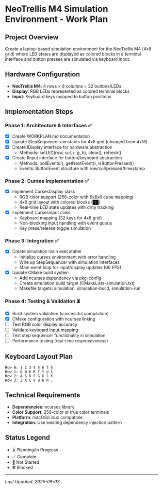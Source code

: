 # NeoTrellis M4 Simulation Environment - Work Plan

## Project Overview
Create a laptop-based simulation environment for the NeoTrellis M4 (4x8 grid) where LED states are displayed as colored blocks in a terminal interface and button presses are simulated via keyboard input.

## Hardware Configuration
- **NeoTrellis M4**: 4 rows × 8 columns = 32 buttons/LEDs
- **Display**: RGB LEDs represented as colored terminal blocks
- **Input**: Keyboard keys mapped to button positions

## Implementation Steps

### Phase 1: Architecture & Interfaces ✅
- [x] Create WORKPLAN.md documentation
- [x] Update StepSequencer constants for 4x8 grid (changed from 4x16)
- [x] Create IDisplay interface for hardware abstraction
  - Methods: setLED(row, col, r, g, b), clear(), refresh()
- [x] Create IInput interface for button/keyboard abstraction
  - Methods: pollEvents(), getNextEvent(), isButtonPressed()
  - Events: ButtonEvent structure with row/col/pressed/timestamp

### Phase 2: Curses Implementation ✅
- [x] Implement CursesDisplay class
  - RGB color support (256-color with 6x6x6 cube mapping)
  - 4x8 grid layout with colored blocks (██)
  - Real-time LED state updates with dirty tracking
- [x] Implement CursesInput class
  - Keyboard mapping (32 keys for 4x8 grid)
  - Non-blocking input handling with event queue
  - Key press/release toggle simulation

### Phase 3: Integration ✅
- [x] Create simulation main executable
  - Initialize curses environment with error handling
  - Wire up StepSequencer with simulation interfaces
  - Main event loop for input/display updates (60 FPS)
- [x] Update CMake build system
  - Add ncurses dependency via pkg-config
  - Create simulation build target (CMakeLists-simulation.txt)
  - Makefile targets: simulation, simulation-build, simulation-run

### Phase 4: Testing & Validation ⏳
- [x] Build system validation (successful compilation)
- [x] CMake configuration with ncurses linking
- [ ] Test RGB color display accuracy
- [ ] Validate keyboard input mapping
- [ ] Test step sequencer functionality in simulation
- [ ] Performance testing (real-time responsiveness)

## Keyboard Layout Plan
```
Row 0: 1 2 3 4 5 6 7 8
Row 1: Q W E R T Y U I  
Row 2: A S D F G H J K
Row 3: Z X C V B N M ,
```

## Technical Requirements
- **Dependencies**: ncurses library
- **Color Support**: 256-color or true color terminals
- **Platform**: macOS/Linux compatible
- **Integration**: Use existing dependency injection pattern

## Status Legend
- ⏳ Planning/In Progress
- ✅ Complete
- 🔄 Not Started
- ❌ Blocked

---
*Last Updated: 2025-09-03*